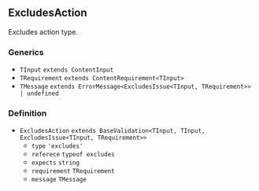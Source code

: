 ExcludesAction
--------------

Excludes action type.

### Generics

*   `TInput` `extends ContentInput`
*   `TRequirement` `extends ContentRequirement<TInput>`
*   `TMessage` `extends ErrorMessage<ExcludesIssue<TInput, TRequirement>> | undefined`

### Definition

*   `ExcludesAction` `extends BaseValidation<TInput, TInput, ExcludesIssue<TInput, TRequirement>>`
    *   `type` `'excludes'`
    *   `referece` `typeof excludes`
    *   `expects` `string`
    *   `requirement` `TRequirement`
    *   `message` `TMessage`